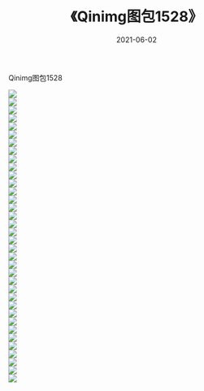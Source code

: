 ﻿---
layout: post
title:  《Qinimg图包1528》
date:   2021-06-02
img: http://imgx.orgx.ga/Qinimg图包/Qinimg图包1528/000.jpg
categories: [美女, 清纯, 唯美]
---

Qinimg图包1528

 ![](http://imgx.orgx.ga/Qinimg图包/Qinimg图包1528/001.jpg) <br>![](http://imgx.orgx.ga/Qinimg图包/Qinimg图包1528/002.jpg) <br>![](http://imgx.orgx.ga/Qinimg图包/Qinimg图包1528/003.jpg) <br>![](http://imgx.orgx.ga/Qinimg图包/Qinimg图包1528/004.jpg) <br>![](http://imgx.orgx.ga/Qinimg图包/Qinimg图包1528/005.jpg) <br>![](http://imgx.orgx.ga/Qinimg图包/Qinimg图包1528/006.jpg) <br>![](http://imgx.orgx.ga/Qinimg图包/Qinimg图包1528/007.jpg) <br>![](http://imgx.orgx.ga/Qinimg图包/Qinimg图包1528/008.jpg) <br>![](http://imgx.orgx.ga/Qinimg图包/Qinimg图包1528/009.jpg) <br>![](http://imgx.orgx.ga/Qinimg图包/Qinimg图包1528/010.jpg) <br>![](http://imgx.orgx.ga/Qinimg图包/Qinimg图包1528/011.jpg) <br>![](http://imgx.orgx.ga/Qinimg图包/Qinimg图包1528/012.jpg) <br>![](http://imgx.orgx.ga/Qinimg图包/Qinimg图包1528/013.jpg) <br>![](http://imgx.orgx.ga/Qinimg图包/Qinimg图包1528/014.jpg) <br>![](http://imgx.orgx.ga/Qinimg图包/Qinimg图包1528/015.jpg) <br>![](http://imgx.orgx.ga/Qinimg图包/Qinimg图包1528/016.jpg) <br>![](http://imgx.orgx.ga/Qinimg图包/Qinimg图包1528/017.jpg) <br>![](http://imgx.orgx.ga/Qinimg图包/Qinimg图包1528/018.jpg) <br>![](http://imgx.orgx.ga/Qinimg图包/Qinimg图包1528/019.jpg) <br>![](http://imgx.orgx.ga/Qinimg图包/Qinimg图包1528/020.jpg) <br>![](http://imgx.orgx.ga/Qinimg图包/Qinimg图包1528/021.jpg) <br>![](http://imgx.orgx.ga/Qinimg图包/Qinimg图包1528/022.jpg) <br>![](http://imgx.orgx.ga/Qinimg图包/Qinimg图包1528/023.jpg) <br>![](http://imgx.orgx.ga/Qinimg图包/Qinimg图包1528/024.jpg) <br>![](http://imgx.orgx.ga/Qinimg图包/Qinimg图包1528/025.jpg) <br>![](http://imgx.orgx.ga/Qinimg图包/Qinimg图包1528/026.jpg) <br>![](http://imgx.orgx.ga/Qinimg图包/Qinimg图包1528/027.jpg) <br>![](http://imgx.orgx.ga/Qinimg图包/Qinimg图包1528/028.jpg) <br>![](http://imgx.orgx.ga/Qinimg图包/Qinimg图包1528/029.jpg) <br>![](http://imgx.orgx.ga/Qinimg图包/Qinimg图包1528/030.jpg) <br>![](http://imgx.orgx.ga/Qinimg图包/Qinimg图包1528/031.jpg) <br>![](http://imgx.orgx.ga/Qinimg图包/Qinimg图包1528/032.jpg) <br>![](http://imgx.orgx.ga/Qinimg图包/Qinimg图包1528/033.jpg) <br>![](http://imgx.orgx.ga/Qinimg图包/Qinimg图包1528/034.jpg) <br>![](http://imgx.orgx.ga/Qinimg图包/Qinimg图包1528/035.jpg) <br>![](http://imgx.orgx.ga/Qinimg图包/Qinimg图包1528/036.jpg) <br>